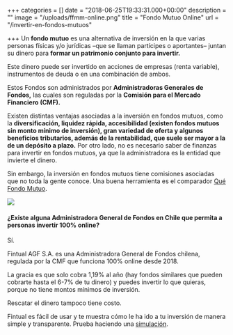 +++
categories = []
date = "2018-06-25T19:33:31.000+00:00"
description = ""
image = "/uploads/ffmm-online.png"
title = "Fondo Mutuo Online"
url = "/invertir-en-fondos-mutuos"

+++
Un **fondo mutuo** es una alternativa de inversión en la que varias personas físicas y/o jurídicas –que se llaman partícipes o aportantes– juntan su dinero para **formar un patrimonio conjunto para invertir.**

Este dinero puede ser invertido en acciones de empresas (renta variable), instrumentos de deuda o en una combinación de ambos.

Estos Fondos son administrados por **Administradoras Generales de Fondos,** las cuales son reguladas por la **Comisión para el Mercado Financiero (CMF).**

Existen distintas ventajas asociadas a la inversión en fondos mutuos, como la **diversificación, liquidez rápida, accesibilidad (existen fondos mutuos sin monto mínimo de inversión), gran variedad de oferta y algunos beneficios tributarios, además de la rentabilidad, que suele ser mayor a la de un depósito a plazo.** Por otro lado, no es necesario saber de finanzas para invertir en fondos mutuos, ya que la administradora es la entidad que invierte el dinero.

Sin embargo, la inversión en fondos mutuos tiene comisiones asociadas que no toda la gente conoce. Una buena herramienta es el comparador [Qué Fondo Mutuo](www.quefondomutuo.cl).

![](/uploads/quefondomutuo.png)

#### ¿Existe alguna Administradora General de Fondos en Chile que permita a personas invertir 100% online?

Sí.

Fintual AGF S.A. es una Administradora General de Fondos chilena, regulada por la CMF que funciona 100% online desde 2018.

La gracia es que solo cobra 1,19% al año (hay fondos similares que pueden cobrarte hasta el 6-7% de tu dinero) y puedes invertir lo que quieras, porque no tiene montos mínimos de inversión.

Rescatar el dinero tampoco tiene costo.

Fintual es fácil de usar y te muestra cómo le ha ido a tu inversión de manera simple y transparente. Prueba haciendo una [simulación](https://fintual.cl/?utm_source=edu.fintual.cl&utm_medium=referral&utm_campaign=consideration&utm_content=edu+ffmm2-167#empezar).